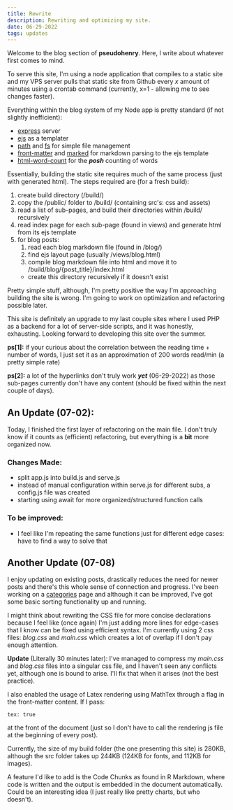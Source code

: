 ```yaml
---
title: Rewrite
description: Rewriting and optimizing my site.
date: 06-29-2022
tags: updates
---
```


Welcome to the blog section of **pseudohenry**. Here, I write about whatever first comes to mind.

To serve this site, I'm using a node application that compiles to a static site and my VPS server pulls that static site from Github every *x* amount of minutes using a crontab command (currently, x=1 - allowing me to see changes faster).

Everything within the blog system of my Node app is pretty standard (if not slightly inefficient):
- [express](https://expressjs.com/) server
- [ejs](https://www.npmjs.com/package/ejs) as a templater
- [path](https://nodejs.org/api/path.html) and [fs](https://nodejs.dev/learn/the-nodejs-fs-module) for simple file management
- [front-matter](https://www.npmjs.com/package/front-matter) and [marked](https://www.npmjs.com/package/marked) for markdown parsing to the ejs template
- [html-word-count](https://www.npmjs.com/package/html-word-count) for the ***posh*** counting of words

Essentially, building the static site requires much of the same process (just with generated html). The steps required are (for a fresh build):
1. create build directory (/build/)
2. copy the /public/ folder to /build/ (containing src's: css and assets)
3. read a list of sub-pages, and build their directories within /build/ recursively
4. read index page for each sub-page (found in views) and generate html from its ejs template
5. for blog posts:
    1. read each blog markdown file (found in /blog/)
    2. find ejs layout page (usually /views/blog.html)
    3. compile blog markdown file into html and move it to /build/blog/{post_title}/index.html 
      - create this directory recursively if it doesn't exist

Pretty simple stuff, although, I'm pretty positive the way I'm approaching building the site is wrong. I'm going to work on optimization and refactoring possible later.

This site is definitely an upgrade to my last couple sites where I used PHP as a backend for a lot of server-side scripts, and it was honestly, exhausting. Looking forward to developing this site over the summer.

**ps[1]:** if your curious about the correlation between the reading time + number of words, I just set it as an approximation of 200 words read/min (a pretty simple rate)

**ps[2]:** a lot of the hyperlinks don't truly work ***yet*** (06-29-2022) as those sub-pages currently don't have any content (should be fixed within the next couple of days).
    
## An Update (07-02):

Today, I finished the first layer of refactoring on the main file. I don't truly know if it counts as (efficient) refactoring, but everything is a **bit** more organized now.

### Changes Made:
- split app.js into build.js and serve.js
- instead of manual configuration within serve.js for different subs, a config.js file was created
- starting using await for more organized/structured function calls

### To be improved:
- I feel like I'm repeating the same functions just for different edge cases: have to find a way to solve that

## Another Update (07-08)

I enjoy updating on existing posts, drastically reduces the need for newer posts and there's this whole sense of connection and progress. I've been working on a [categories](/category/) page and although it can be improved, I've got some basic sorting functionality up and running.

I might think about rewriting the CSS file for more concise declarations because I feel like (once again) I'm just adding more lines for edge-cases that I know can be fixed using efficient syntax. I'm currently using 2 css files: *blog.css* and *main.css* which creates a lot of overlap if I don't pay enough attention.

**Update** (Literally 30 minutes later): I've managed to compress my *main.css* and *blog.css* files into a singular css file, and I haven't seen any conflicts yet, although one is bound to arise. I'll fix that when it arises (not the best practice).

I also enabled the usage of Latex rendering using MathTex through a flag in the front-matter content. If I pass: 
```
tex: true
```
at the front of the document (just so I don't have to call the rendering js file at the beginning of every post).

Currently, the size of my build folder (the one presenting this site) is 280KB, although the src folder takes up 244KB (124KB for fonts, and 112KB for images).

A feature I'd like to add is the Code Chunks as found in R Markdown, where code is written and the output is embedded in the document automatically. Could be an interesting idea (I just really like pretty charts, but who doesn't).

